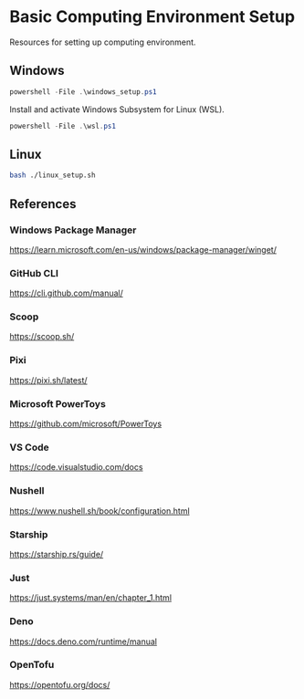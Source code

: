 # Basic Computing Environment Setup

Resources for setting up computing environment.

## Windows

```powershell
powershell -File .\windows_setup.ps1
```

Install and activate Windows Subsystem for Linux (WSL).

```powershell
powershell -File .\wsl.ps1
```

## Linux

```bash
bash ./linux_setup.sh
```

## References

### Windows Package Manager

<https://learn.microsoft.com/en-us/windows/package-manager/winget/>

### GitHub CLI

<https://cli.github.com/manual/>

### Scoop

<https://scoop.sh/>

### Pixi

<https://pixi.sh/latest/>

### Microsoft PowerToys

<https://github.com/microsoft/PowerToys>

### VS Code

<https://code.visualstudio.com/docs>

### Nushell

<https://www.nushell.sh/book/configuration.html>

### Starship

<https://starship.rs/guide/>

### Just

<https://just.systems/man/en/chapter_1.html>

### Deno

<https://docs.deno.com/runtime/manual>

### OpenTofu

<https://opentofu.org/docs/>
